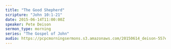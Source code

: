```yaml
---
title: "The Good Shepherd"
scripture: "John 10:1-21"
date: 2015-06-14T11:00:00Z
speaker: Pete Deison
sermon_type: morning
series: "The Gospel of John"
audio: https://pcpcmorningsermons.s3.amazonaws.com/20150614_deison-557e0fc7ea2cc.mp3 
---
```



